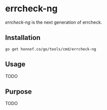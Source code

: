 # errcheck-ng

_errcheck-ng_ is the next generation of errcheck.

## Installation

    go get honnef.co/go/tools/cmd/errcheck-ng

## Usage

TODO

## Purpose

TODO


